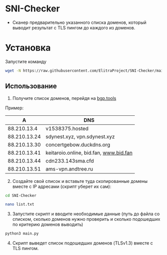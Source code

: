 # SNI-Checker

 - Сканер предварительно указанного списка доменов, который выводит результат с TLS пингом до каждого из доменов.

# Установка

Запустите команду
```bash 
wget -N https://raw.githubusercontent.com/ElitraProject/SNI-Checker/main/run.sh && bash run.sh
```

## Использование

1. Получите список доменов, перейдя на [bgp.tools](bgp.tools)

Пример:
  

				
| A | DNS |
|--|--|
|  88.210.13.4| v1538375.hosted |
| 88.210.13.24	  | sdynest.xyz, vpn.sdynest.xyz |
|  88.210.13.30	 |   concertgebow.duckdns.org|
|  88.210.13.41	 | keitaroio.online, bid.fan, www.bid.fan |
|  88.210.13.44	 | cdn233.143sma.cfd |
| 88.210.13.51	  | ams-vpn.andtree.ru |

2. Создайте свой список и вставьте туда скопированные домены вместе с IP адресами (скрипт уберет их сам):
```bash
cd SNI-Checker
```
```bash
nano list.txt
```
3. Запустите скрипт и вводите необходимые данные (путь до файла со списком, сколько доменов нужно проверить и сколько подошедших по критерию доменов выводить)
```bash 
python3 main.py
```
4. Скрипт выведет список подошедших доменов (TLSv1.3) вместе с TLS пингом. 
